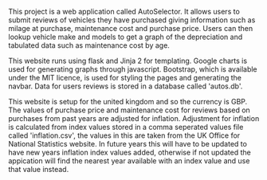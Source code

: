 This project is a web application called AutoSelector. It allows users to submit reviews of
vehicles they have purchased giving information such as milage at purchase, maintenance cost
and purchase price. Users can then lookup vehicle make and models to get a graph of the
depreciation and tabulated data such as maintenance cost by age.

This website runs using flask and Jinja 2 for templating. Google charts is used for generating
graphs through javascript. Bootstrap, which is available under the MIT licence, is used for
styling the pages and generating the navbar. Data for users reviews is stored in a database
called 'autos.db'.

This website is setup for the united kingdom and so the currency is GBP. The values of purchase
price and maintenance cost for reviews based on purchases from past years are adjusted for
inflation. Adjustment for inflation is calculated from index values stored in a comma seperated
values file called 'inflation.csv', the values in this are taken from the UK Office for National
Statistics website. In future years this will have to be updated to have new years inflation
index values added, otherwise if not updated the appication will find the nearest year available
with an index value and use that value instead.